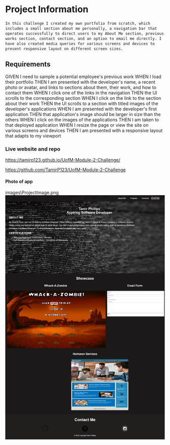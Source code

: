 # Project Information
    In this challenge I created my own portfolio from scratch, which includes a small section about me personally, a navigation bar that operates successfully to direct users to my About Me section, previous works section, contact section, and an option to email me directly. I have also created media queries for various screens and devices to present responsive layout on different screen sizes.

## Requirements
GIVEN I need to sample a potential employee's previous work
WHEN I load their portfolio
THEN I am presented with the developer's name, a recent photo or avatar, and links to sections about them, their work, and how to contact them
WHEN I click one of the links in the navigation
THEN the UI scrolls to the corresponding section
WHEN I click on the link to the section about their work
THEN the UI scrolls to a section with titled images of the developer's applications
WHEN I am presented with the developer's first application
THEN that application's image should be larger in size than the others
WHEN I click on the images of the applications
THEN I am taken to that deployed application
WHEN I resize the page or view the site on various screens and devices
THEN I am presented with a responsive layout that adapts to my viewport

### Live website and repo

https://tamirp123.github.io/UofM-Module-2-Challenge/

https://github.com/TamirP123/UofM-Module-2-Challenge

#### Photo of app

images\ProjectImage.png
![Project Image](images\ProjectImage.png)





